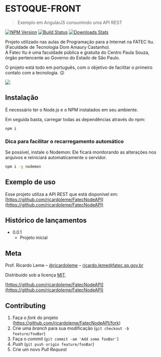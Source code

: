 # ESTOQUE-FRONT
> Exemplo em AngularJS consumindo uma API REST

[![NPM Version][npm-image]][npm-url]
[![Build Status][travis-image]][travis-url]
[![Downloads Stats][npm-downloads]][npm-url]

Projeto utilizado nas aulas de Programação para a Internet na FATEC Itu. (Faculdade de Tecnologia Dom Amaury Castanho).  
A Fatec Itu é uma faculdade pública e gratuita do Centro Paula Souza, órgão pertencente ao Governo do Estado de São Paulo.  

O projeto está todo em português, com o objetivo de facilitar o primeiro contato com a tecnologia. :wink:

![](../header.png)

## Instalação
É necessário ter o Node.js e o NPM instalados em seu ambiente.  

Em seguida basta, carregar todas as dependências através do npm:
```sh
npm i
```

### Dica para facilitar o recarregamento automático 
Se possível, instale o Nodemon: Ele ficará monitorando as alterações nos arquivos e reiniciará automaticamente o servidor.

```sh
npm i -g nodemon
```

## Exemplo de uso

Esse projeto utiliza a API REST que está disponível em:
[https://github.com/ricardoleme/FatecNodeAPI](https://github.com/ricardoleme/FatecNodeAPI)

## Histórico de lançamentos

* 0.0.1
    * Projeto inicial    

## Meta

Prof. Ricardo Leme – [@ricardoleme](https://twitter.com/ricardorleme) – ricardo.leme@fatec.sp.gov.br

Distribuído sob a licença [MIT](https://opensource.org/licenses/MIT).

[https://github.com/ricardoleme/FatecNodeAPI](https://github.com/ricardoleme/FatecNodeAPI)

## Contributing

1. Faça o _fork_ do projeto (<https://github.com/ricardoleme/FatecNodeAPI/fork>)
2. Crie uma _branch_ para sua modificação (`git checkout -b feature/fooBar`)
3. Faça o _commit_ (`git commit -am 'Add some fooBar'`)
4. _Push_ (`git push origin feature/fooBar`)
5. Crie um novo _Pull Request_

[npm-image]: https://img.shields.io/npm/v/datadog-metrics.svg?style=flat-square
[npm-url]: https://npmjs.org/package/datadog-metrics
[npm-downloads]: https://img.shields.io/npm/dm/datadog-metrics.svg?style=flat-square
[travis-image]: https://img.shields.io/travis/dbader/node-datadog-metrics/master.svg?style=flat-square
[travis-url]: https://travis-ci.org/dbader/node-datadog-metrics
[Fatec]: http://fatecitu.edu.br/resources/site2/fatec_logo.png 

